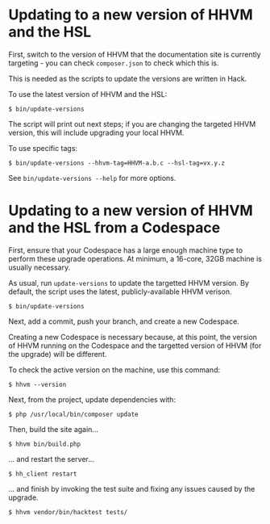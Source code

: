 # Updating to a new version of HHVM and the HSL

First, switch to the version of HHVM that the documentation site is currently
targeting - you can check `composer.json` to check which this is.

This is needed as the scripts to update the versions are written in Hack.

To use the latest version of HHVM and the HSL:

```
$ bin/update-versions
```

The script will print out next steps; if you are changing the targeted HHVM
version, this will include upgrading your local HHVM.

To use specific tags:

```
$ bin/update-versions --hhvm-tag=HHVM-a.b.c --hsl-tag=vx.y.z
```

See `bin/update-versions --help` for more options.

# Updating to a new version of HHVM and the HSL from a Codespace

First, ensure that your Codespace has a large enough machine type to perform 
these upgrade operations. At minimum, a 16-core, 32GB machine is usually necessary.

As usual, run `update-versions` to update the targetted HHVM version. 
By default, the script uses the latest, publicly-available HHVM verison.

```
$ bin/update-versions
```

Next, add a commit, push your branch, and create a new Codespace.

Creating a new Codespace is necessary because, at this point, the version of HHVM running on the 
Codespace and the targetted version of HHVM (for the upgrade) will be different.

To check the active version on the machine, use this command:

```
$ hhvm --version
```

Next, from the project, update dependencies with:

```
$ php /usr/local/bin/composer update
```

Then, build the site again...

```
$ hhvm bin/build.php
```

... and restart the server...

```
$ hh_client restart
```

... and finish by invoking the test suite and fixing any issues caused by the upgrade.

```
$ hhvm vendor/bin/hacktest tests/
```
